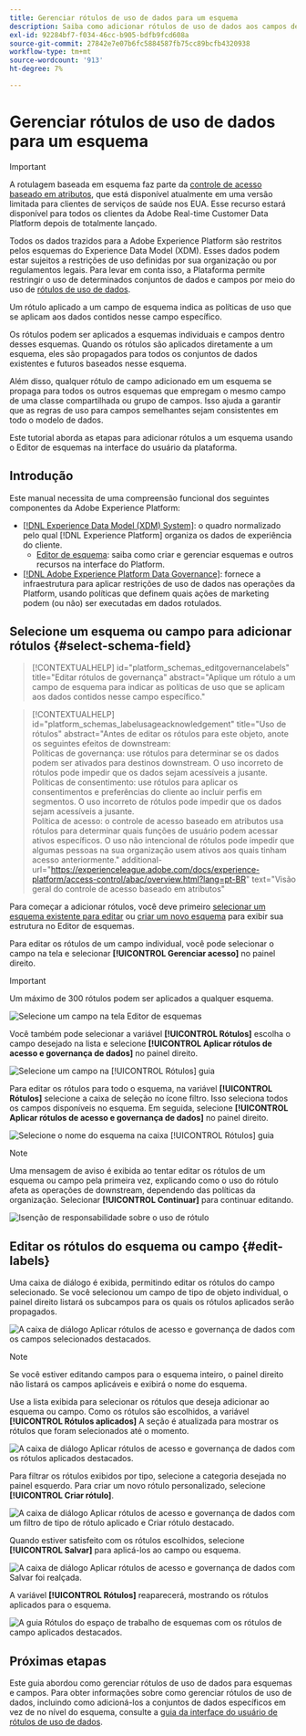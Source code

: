 ```yaml
---
title: Gerenciar rótulos de uso de dados para um esquema
description: Saiba como adicionar rótulos de uso de dados aos campos de esquema do Experience Data Model (XDM) na interface do Adobe Experience Platform.
exl-id: 92284bf7-f034-46cc-b905-bdfb9fcd608a
source-git-commit: 27842e7e07b6fc5884587fb75cc89bcfb4320938
workflow-type: tm+mt
source-wordcount: '913'
ht-degree: 7%

---
```


# Gerenciar rótulos de uso de dados para um esquema

>[!IMPORTANT]
>
>A rotulagem baseada em esquema faz parte da [controle de acesso baseado em atributos](../../access-control/abac/overview.md), que está disponível atualmente em uma versão limitada para clientes de serviços de saúde nos EUA. Esse recurso estará disponível para todos os clientes da Adobe Real-time Customer Data Platform depois de totalmente lançado.

Todos os dados trazidos para a Adobe Experience Platform são restritos pelos esquemas do Experience Data Model (XDM). Esses dados podem estar sujeitos a restrições de uso definidas por sua organização ou por regulamentos legais. Para levar em conta isso, a Plataforma permite restringir o uso de determinados conjuntos de dados e campos por meio do uso de [rótulos de uso de dados](../../data-governance/labels/overview.md).

Um rótulo aplicado a um campo de esquema indica as políticas de uso que se aplicam aos dados contidos nesse campo específico.

Os rótulos podem ser aplicados a esquemas individuais e campos dentro desses esquemas. Quando os rótulos são aplicados diretamente a um esquema, eles são propagados para todos os conjuntos de dados existentes e futuros baseados nesse esquema.

Além disso, qualquer rótulo de campo adicionado em um esquema se propaga para todos os outros esquemas que empregam o mesmo campo de uma classe compartilhada ou grupo de campos. Isso ajuda a garantir que as regras de uso para campos semelhantes sejam consistentes em todo o modelo de dados.

Este tutorial aborda as etapas para adicionar rótulos a um esquema usando o Editor de esquemas na interface do usuário da plataforma.

## Introdução

Este manual necessita de uma compreensão funcional dos seguintes componentes da Adobe Experience Platform:

* [[!DNL Experience Data Model (XDM) System]](../home.md): o quadro normalizado pelo qual [!DNL Experience Platform] organiza os dados de experiência do cliente.
   * [Editor de esquema](../ui/overview.md): saiba como criar e gerenciar esquemas e outros recursos na interface do Platform.
* [[!DNL Adobe Experience Platform Data Governance]](../../data-governance/home.md): fornece a infraestrutura para aplicar restrições de uso de dados nas operações da Platform, usando políticas que definem quais ações de marketing podem (ou não) ser executadas em dados rotulados.

## Selecione um esquema ou campo para adicionar rótulos {#select-schema-field}

>[!CONTEXTUALHELP]
>id="platform_schemas_editgovernancelabels"
>title="Editar rótulos de governança"
>abstract="Aplique um rótulo a um campo de esquema para indicar as políticas de uso que se aplicam aos dados contidos nesse campo específico."

>[!CONTEXTUALHELP]
>id="platform_schemas_labelusageacknowledgement"
>title="Uso de rótulos"
>abstract="Antes de editar os rótulos para este objeto, anote os seguintes efeitos de downstream:<br>Políticas de governança: use rótulos para determinar se os dados podem ser ativados para destinos downstream. O uso incorreto de rótulos pode impedir que os dados sejam acessíveis a jusante.<br>Políticas de consentimento: use rótulos para aplicar os consentimentos e preferências do cliente ao incluir perfis em segmentos. O uso incorreto de rótulos pode impedir que os dados sejam acessíveis a jusante.<br>Política de acesso: o controle de acesso baseado em atributos usa rótulos para determinar quais funções de usuário podem acessar ativos específicos. O uso não intencional de rótulos pode impedir que algumas pessoas na sua organização usem ativos aos quais tinham acesso anteriormente."
>additional-url="https://experienceleague.adobe.com/docs/experience-platform/access-control/abac/overview.html?lang=pt-BR" text="Visão geral do controle de acesso baseado em atributos"

Para começar a adicionar rótulos, você deve primeiro [selecionar um esquema existente para editar](../ui/resources/schemas.md#edit) ou [criar um novo esquema](../ui/resources/schemas.md#create) para exibir sua estrutura no Editor de esquemas.

Para editar os rótulos de um campo individual, você pode selecionar o campo na tela e selecionar **[!UICONTROL Gerenciar acesso]** no painel direito.

>[!IMPORTANT]
>
>Um máximo de 300 rótulos podem ser aplicados a qualquer esquema.

![Selecione um campo na tela Editor de esquemas](../images/tutorials/labels/manage-access.png)

Você também pode selecionar a variável **[!UICONTROL Rótulos]** escolha o campo desejado na lista e selecione **[!UICONTROL Aplicar rótulos de acesso e governança de dados]** no painel direito.

![Selecione um campo na [!UICONTROL Rótulos] guia](../images/tutorials/labels/select-field-on-labels-tab.png)

Para editar os rótulos para todo o esquema, na variável **[!UICONTROL Rótulos]** selecione a caixa de seleção no ícone filtro. Isso seleciona todos os campos disponíveis no esquema. Em seguida, selecione **[!UICONTROL Aplicar rótulos de acesso e governança de dados]** no painel direito.

![Selecione o nome do esquema na caixa [!UICONTROL Rótulos] guia](../images/tutorials/labels/select-schema-on-labels-tab.png)

>[!NOTE]
>
>Uma mensagem de aviso é exibida ao tentar editar os rótulos de um esquema ou campo pela primeira vez, explicando como o uso do rótulo afeta as operações de downstream, dependendo das políticas da organização. Selecionar **[!UICONTROL Continuar]** para continuar editando.
>
>![Isenção de responsabilidade sobre o uso de rótulo](../images/tutorials/labels/disclaimer.png)

## Editar os rótulos do esquema ou campo {#edit-labels}

Uma caixa de diálogo é exibida, permitindo editar os rótulos do campo selecionado. Se você selecionou um campo de tipo de objeto individual, o painel direito listará os subcampos para os quais os rótulos aplicados serão propagados.

![A caixa de diálogo Aplicar rótulos de acesso e governança de dados com os campos selecionados destacados.](../images/tutorials/labels/edit-labels.png)

>[!NOTE]
>
>Se você estiver editando campos para o esquema inteiro, o painel direito não listará os campos aplicáveis e exibirá o nome do esquema.

Use a lista exibida para selecionar os rótulos que deseja adicionar ao esquema ou campo. Como os rótulos são escolhidos, a variável **[!UICONTROL Rótulos aplicados]** A seção é atualizada para mostrar os rótulos que foram selecionados até o momento.

![A caixa de diálogo Aplicar rótulos de acesso e governança de dados com os rótulos aplicados destacados.](../images/tutorials/labels/applied-labels.png)

Para filtrar os rótulos exibidos por tipo, selecione a categoria desejada no painel esquerdo. Para criar um novo rótulo personalizado, selecione **[!UICONTROL Criar rótulo]**.

![A caixa de diálogo Aplicar rótulos de acesso e governança de dados com um filtro de tipo de rótulo aplicado e Criar rótulo destacado.](../images/tutorials/labels/filter-and-create-custom.png)

Quando estiver satisfeito com os rótulos escolhidos, selecione **[!UICONTROL Salvar]** para aplicá-los ao campo ou esquema.

![A caixa de diálogo Aplicar rótulos de acesso e governança de dados com Salvar foi realçada.](../images/tutorials/labels/save-labels.png)

A variável **[!UICONTROL Rótulos]** reaparecerá, mostrando os rótulos aplicados para o esquema.

![A guia Rótulos do espaço de trabalho de esquemas com os rótulos de campo aplicados destacados.](../images/tutorials/labels/field-labels-added.png)

## Próximas etapas

Este guia abordou como gerenciar rótulos de uso de dados para esquemas e campos. Para obter informações sobre como gerenciar rótulos de uso de dados, incluindo como adicioná-los a conjuntos de dados específicos em vez de no nível do esquema, consulte a [guia da interface do usuário de rótulos de uso de dados](../../data-governance/labels/user-guide.md).
